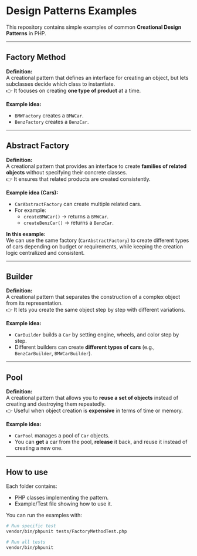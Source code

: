 # Design Patterns Examples

This repository contains simple examples of common **Creational Design Patterns** in PHP.

---

## Factory Method  
**Definition:**  
A creational pattern that defines an interface for creating an object, but lets subclasses decide which class to instantiate.  
👉 It focuses on creating **one type of product** at a time.  

**Example idea:**  
- `BMWFactory` creates a `BMWCar`.  
- `BenzFactory` creates a `BenzCar`.  

---

## Abstract Factory  
**Definition:**  
A creational pattern that provides an interface to create **families of related objects** without specifying their concrete classes.  
👉 It ensures that related products are created consistently.  

**Example idea (Cars):**  
- `CarAbstractFactory` can create multiple related cars.  
- For example:  
  - `createBMWCar()` → returns a `BMWCar`.  
  - `createBenzCar()` → returns a `BenzCar`.  

**In this example:**  
We can use the same factory (`CarAbstractFactory`) to create different types of cars depending on budget or requirements, while keeping the creation logic centralized and consistent.  

---

## Builder  
**Definition:**  
A creational pattern that separates the construction of a complex object from its representation.  
👉 It lets you create the same object step by step with different variations.  

**Example idea:**  
- `CarBuilder` builds a `Car` by setting engine, wheels, and color step by step.  
- Different builders can create **different types of cars** (e.g., `BenzCarBuilder`, `BMWCarBuilder`).  

---

## Pool  
**Definition:**  
A creational pattern that allows you to **reuse a set of objects** instead of creating and destroying them repeatedly.  
👉 Useful when object creation is **expensive** in terms of time or memory.  

**Example idea:**  
- `CarPool` manages a pool of `Car` objects.  
- You can **get** a car from the pool, **release** it back, and reuse it instead of creating a new one.  

---

## How to use  
Each folder contains:  
- PHP classes implementing the pattern.  
- Example/Test file showing how to use it.  

You can run the examples with:  

```bash
# Run specific test
vendor/bin/phpunit tests/FactoryMethodTest.php

# Run all tests
vendor/bin/phpunit
```

